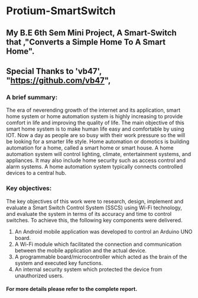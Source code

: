 # Protium-SmartSwitch
## My B.E 6th Sem Mini Project, A Smart-Switch that ,"Converts a Simple Home To A Smart Home".
## Special Thanks to 'vb47', "https://github.com/vb47",
### A brief summary:
The era of neverending growth of the internet and its application, smart home system or home automation system is highly increasing to provide comfort in life and improving the quality of life. The main objective of this smart home system is to make human life easy and comfortable by using IOT. Now a day as people are so busy with their work pressure so the will be looking for a smarter life style. Home automation or domotics is building automation for a home, called a smart home or smart house. A home automation system will control lighting, climate, entertainment systems, and appliances. It may also include home security such as
access control and alarm systems. A home automation system typically connects controlled devices to a central hub.
### Key objectives:
The key objectives of this work were to research, design, implement and evaluate a Smart Switch Control System (SSCS) using Wi-Fi technology, and evaluate the system in terms of its accuracy and time to control switches.
To achieve this, the following key components were delivered.
1. An Android mobile application was developed to control an Arduino UNO board.
2. A Wi-Fi module which facilitated the connection and communication between the mobile
application and the actual device.
3. A programmable board/microcontroller which acted as the brain of the system and executed
key functions.
4. An internal security system which protected the device from unauthorized users.
#### For more details please refer to the complete report.
